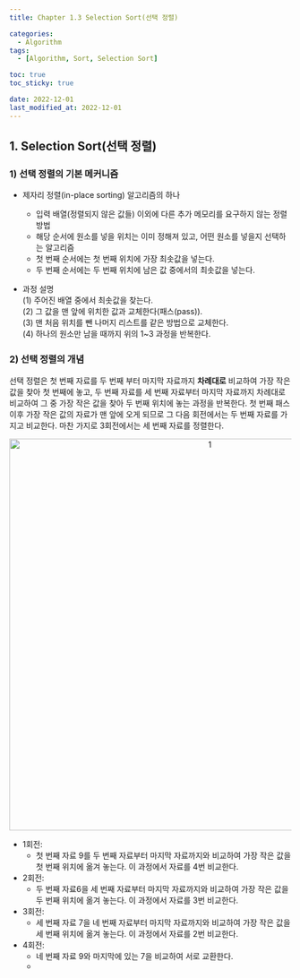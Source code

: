 ```yaml
---
title: Chapter 1.3 Selection Sort(선택 정렬)

categories: 
  - Algorithm
tags:
  - [Algorithm, Sort, Selection Sort]

toc: true
toc_sticky: true

date: 2022-12-01
last_modified_at: 2022-12-01 
---
```


## 1. Selection Sort(선택 정렬)  
### 1) 선택 정렬의 기본 메커니즘  
- 제자리 정렬(in-place sorting) 알고리즘의 하나  
  - 입력 배열(정렬되지 않은 값들) 이외에 다른 추가 메모리를 요구하지 않는 정렬 방법  
  - 해당 순서에 원소를 넣을 위치는 이미 정해져 있고, 어떤 원소를 넣을지 선택하는 알고리즘  
  - 첫 번째 순서에는 첫 번째 위치에 가장 최솟값을 넣는다.  
  - 두 번째 순서에는 두 번째 위치에 남은 값 중에서의 최솟값을 넣는다.  

- 과정 설명  
  (1) 주어진 배열 중에서 최솟값을 찾는다.  
  (2) 그 값을 맨 앞에 위치한 값과 교체한다(패스(pass)).  
  (3) 맨 처음 위치를 뺀 나머지 리스트를 같은 방법으로 교체한다.  
  (4) 하나의 원소만 남을 때까지 위의 1~3 과정을 반복한다.  

### 2) 선택 정렬의 개념
선택 정렬은 첫 번째 자료를 두 번째 부터 마지막 자료까지 **차례대로** 비교하여 가장 작은 값을 찾아 첫 번째에 놓고, 두 번째 자료를 세 번째 자료부터 마지막 자료까지 차례대로 비교하여
그 중 가장 작은 값을 찾아 두 번째 위치에 놓는 과정을 반복한다. 첫 번째 패스 이후 가장 작은 값의 자료가 맨 앞에 오게 되므로 그 다음 회전에서는 두 번째 자료를 가지고 비교한다. 마찬
가지로 3회전에서는 세 번째 자료를 정렬한다.

<p align="center">
<img width="700" alt="1" src="https://user-images.githubusercontent.com/111734605/204979075-003c4833-8dcf-488e-8433-e7000ff5c641.png">
</p>

- 1회전:
    - 첫 번째 자료 9를 두 번째 자료부터 마지막 자료까지와 비교하여 가장 작은 값을 첫 번째 위치에 옮겨 놓는다. 이 과정에서 자료를 4번 비교한다.
- 2회전:
    - 두 번째 자료6을 세 번째 자료부터 마지막 자료까지와 비교하여 가장 작은 값을 두 번째 위치에 옮겨 놓는다. 이 과정에서 자료를 3번 비교한다.
- 3회전:
    - 세 번째 자료 7을 네 번째 자료부터 마지막 자료까지와 비교하여 가장 작은 값을 세 번째 위치에 옮겨 놓는다. 이 과정에서 자료를 2번 비교한다.
- 4회전:
    - 네 번째 자료 9와 마지막에 있는 7을 비교하여 서로 교환한다.
    - 

